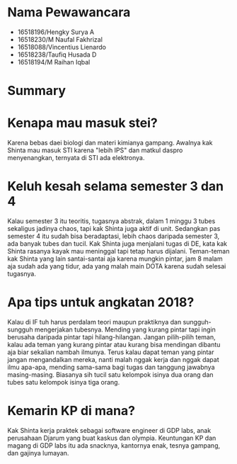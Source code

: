 # Nama Pewawancara
- 16518196/Hengky Surya A
- 16518230/M Naufal Fakhrizal
- 16518088/Vincentius Lienardo
- 16518238/Taufiq Husada D
- 16518194/M Raihan Iqbal

# Summary


# Kenapa mau masuk stei?
Karena bebas daei biologi dan materi kimianya gampang. Awalnya kak Shinta mau masuk STI karena "lebih IPS" dan matkul daspro menyenangkan, ternyata di STI ada elektronya.

# Keluh kesah selama semester 3 dan 4
Kalau semester 3 itu teoritis, tugasnya abstrak, dalam 1 minggu 3 tubes sekaligus jadinya chaos, tapi kak Shinta juga aktif di unit. Sedangkan pas semester 4 itu sudah bisa beradaptasi, lebih chaos daripada semester 3, ada banyak tubes dan tucil. Kak Shinta juga menjalani tugas di DE, kata kak Shinta rasanya kayak mau meninggal tapi tetap harus dijalani. Teman-teman kak Shinta yang lain santai-santai aja karena mungkin pintar, jam 8 malam aja sudah ada yang tidur, ada yang malah main DOTA karena sudah selesai tugasnya.

# Apa tips untuk angkatan 2018?
Kalau di IF tuh harus perdalam teori maupun praktiknya dan sungguh-sungguh mengerjakan tubesnya. Mending yang kurang pintar tapi ingin berusaha daripada pintar tapi hilang-hilangan. Jangan pilih-pilih teman, kalau ada teman yang kurang pintar atau kurang bisa mendingan dibantu aja biar sekalian nambah ilmunya. Terus kalau dapat teman yang pintar jangan mengandalkan mereka, nanti malah nggak kerja dan nggak dapat ilmu apa-apa, mending sama-sama bagi tugas dan tanggung jawabnya masing-masing. Biasanya sih tucil satu kelompok isinya dua orang dan tubes satu kelompok isinya tiga orang.

# Kemarin KP di mana?
Kak Shinta kerja praktek sebagai software engineer di GDP labs, anak perusahaan Djarum yang buat kaskus dan olympia. Keuntungan KP dan magang di GDP labs itu ada snacknya, kantornya enak, tesnya gampang, dan gajinya lumayan.
